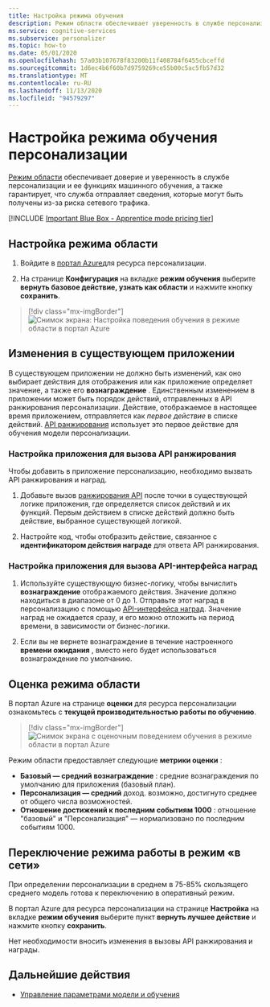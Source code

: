 ```yaml
---
title: Настройка режима обучения
description: Режим области обеспечивает уверенность в службе персонализации и ее функциях машинного обучения, а также предоставляет метрики, которые служба отправляет сведения, которые могут быть получены из-за риска сетевого трафика.
ms.service: cognitive-services
ms.subservice: personalizer
ms.topic: how-to
ms.date: 05/01/2020
ms.openlocfilehash: 57a03b107678f83200b11f408784f6455cbceffd
ms.sourcegitcommit: 1d6ec4b6f60b7d9759269ce55b00c5ac5fb57d32
ms.translationtype: MT
ms.contentlocale: ru-RU
ms.lasthandoff: 11/13/2020
ms.locfileid: "94579297"
---
```

# <a name="configure-the-personalizer-learning-behavior"></a>Настройка режима обучения персонализации

[Режим области](concept-apprentice-mode.md) обеспечивает доверие и уверенность в службе персонализации и ее функциях машинного обучения, а также гарантирует, что служба отправляет сведения, которые могут быть получены из-за риска сетевого трафика.

[!INCLUDE [Important Blue Box - Apprentice mode pricing tier](./includes/important-apprentice-mode.md)]

## <a name="configure-apprentice-mode"></a>Настройка режима области

1. Войдите в [портал Azure](https://portal.azure.com)для ресурса персонализации.

1. На странице **Конфигурация** на вкладке **режим обучения** выберите **вернуть базовое действие, узнать как области** и нажмите кнопку **сохранить**.

> [!div class="mx-imgBorder"]
> ![Снимок экрана: Настройка поведения обучения в режиме области в портал Azure](media/settings/configure-learning-behavior-azure-portal.png)

## <a name="changes-to-the-existing-application"></a>Изменения в существующем приложении

В существующем приложении не должно быть изменений, как оно выбирает действия для отображения или как приложение определяет значение, а также его **вознаграждение** . Единственным изменением в приложении может быть порядок действий, отправленных в API ранжирования персонализации. Действие, отображаемое в настоящее время приложением, отправляется как _первое действие_ в списке действий. [API ранжирования](https://westus2.dev.cognitive.microsoft.com/docs/services/personalizer-api/operations/Rank) использует это первое действие для обучения модели персонализации.

### <a name="configure-your-application-to-call-the-rank-api"></a>Настройка приложения для вызова API ранжирования

Чтобы добавить в приложение персонализацию, необходимо вызвать API ранжирования и наград.

1. Добавьте вызов [ранжирования API](https://westus2.dev.cognitive.microsoft.com/docs/services/personalizer-api/operations/Rank) после точки в существующей логике приложения, где определяется список действий и их функций. Первым действием в списке действий должно быть действие, выбранное существующей логикой.

1. Настройте код, чтобы отобразить действие, связанное с **идентификатором действия награде** для ответа API ранжирования.

### <a name="configure-your-application-to-call-reward-api"></a>Настройка приложения для вызова API-интерфейса наград

1. Используйте существующую бизнес-логику, чтобы вычислить **вознаграждение** отображаемого действия. Значение должно находиться в диапазоне от 0 до 1. Отправьте этот наград в персонализацию с помощью [API-интерфейса наград](https://westus2.dev.cognitive.microsoft.com/docs/services/personalizer-api/operations/Reward). Значение наград не ожидается сразу, и его можно отложить на период времени, в зависимости от бизнес-логики.

1. Если вы не вернете вознаграждение в течение настроенного **времени ожидания** , вместо него будет использоваться вознаграждение по умолчанию.

## <a name="evaluate-apprentice-mode"></a>Оценка режима области

В портал Azure на странице **оценки** для ресурса персонализации ознакомьтесь с **текущей производительностью работы по обучению**.

> [!div class="mx-imgBorder"]
> ![Снимок экрана с оценочным поведением обучения в режиме области в портал Azure](media/settings/evaluate-apprentice-mode.png)

Режим области предоставляет следующие **метрики оценки** :
* **Базовый — средний вознаграждение** : средние вознаграждения по умолчанию для приложения (базовый план).
* **Персонализация — средний** доход. возможно, достигнуто среднее от общего числа возможностей.
* **Отношение достижений к последним событиям 1000** : отношение "базовый" и "Персонализация" — нормализовано по последним событиям 1000.

## <a name="switch-behavior-to-online-mode"></a>Переключение режима работы в режим «в сети»

При определении персонализации в среднем в 75-85% скользящего среднего модель готова к переключению в оперативный режим.

В портал Azure для ресурса персонализации на странице **Настройка** на вкладке **режим обучения** выберите пункт **вернуть лучшее действие** и нажмите кнопку **сохранить**.

Нет необходимости вносить изменения в вызовы API ранжирования и награды.

## <a name="next-steps"></a>Дальнейшие действия

* [Управление параметрами модели и обучения](how-to-manage-model.md)
